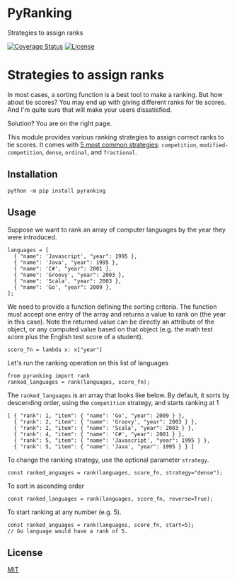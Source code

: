 # PyRanking
Strategies to assign ranks

[![Coverage Status](https://img.shields.io/coveralls/quocvu/pyranking.svg?style=for-the-badge)](https://coveralls.io/github/quocvu/pyranking)
[![License](https://img.shields.io/github/license/quocvu/pyranking.svg?style=for-the-badge)](https://github.com/quocvu/pyranking/blob/master/LICENSE)

# Strategies to assign ranks

In most cases, a sorting function is a best tool to make a ranking. But how
about tie scores? You may end up with giving different ranks for tie scores.
And I'm quite sure that will make your users dissatisfied.

Solution? You are on the right page.

This module provides various ranking strategies to assign correct ranks to tie
scores. It comes with [5 most common strategies](http://en.wikipedia.org/wiki/Ranking#Strategies_for_assigning_rankings):
`competition`, `modified-competition`, `dense`, `ordinal`, and `fractional`.

## Installation

    python -m pip install pyranking

## Usage

Suppose we want to rank an array of computer languages by the year they were
introduced.

```
languages = [
  { "name": 'Javascript', "year": 1995 },
  { "name": 'Java', "year": 1995 },
  { "name": 'C#', "year": 2001 },
  { "name": 'Groovy', "year": 2003 },
  { "name": 'Scala', "year": 2003 },
  { "name": 'Go', "year": 2009 },
];
```

We need to provide a function defining the sorting criteria. The function
must accept one entry of the array and returns a value to rank on (the year
in this case). Note the returned value can be directly an attribute of the
object, or any computed value based on that object (e.g. the math test score
plus the English test score of a student).

```
score_fn = lambda x: x["year"]
```

Let's run the ranking operation on this list of languages

```
from pyranking import rank
ranked_languages = rank(languages, score_fn);
```

The `ranked_languages` is an array that looks like below. By default, it sorts
by descending order, using the `competition` strategy, and starts ranking at 1

```
[ { "rank": 1, "item": { "name": 'Go', "year": 2009 } },
  { "rank": 2, "item": { "name": 'Groovy', "year": 2003 } },
  { "rank": 2, "item": { "name": 'Scala', "year": 2003 } },
  { "rank": 4, "item": { "name": 'C#', "year": 2001 } },
  { "rank": 5, "item": { "name": 'Javascript', "year": 1995 } },
  { "rank": 5, "item": { "name": 'Java', "year": 1995 } } ]
```

To change the ranking strategy, use the optional parameter `strategy`.

```
const ranked_anguages = rank(languages, score_fn, strategy="dense");
```

To sort in ascending order

```
const ranked_languages = rank(languages, score_fn, reverse=True);
```

To start ranking at any number (e.g. 5).

```
const ranked_anguages = rank(languages, score_fn, start=5);
// Go language would have a rank of 5.
```

## License

[MIT](https://github.com/quocvu/pyranking/blob/master/LICENSE.txt)
